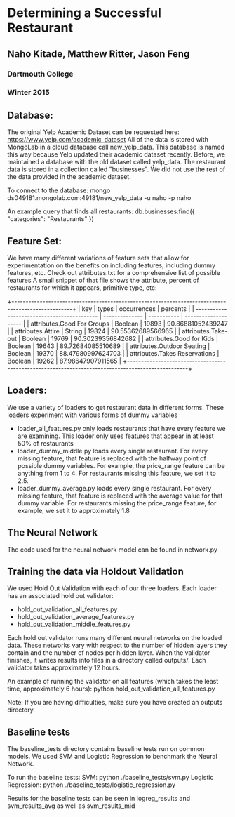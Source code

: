 # Determining a Successful Restaurant
## Naho Kitade, Matthew Ritter, Jason Feng
### Dartmouth College
### Winter 2015

## Database:
The original Yelp Academic Dataset can be requested here: https://www.yelp.com/academic_dataset
All of the data is stored with MongoLab in a cloud database call new_yelp_data.
This database is named this way because Yelp updated their academic dataset recently. Before, we maintained a database with the old dataset called yelp_data.
The restaurant data is stored in a collection called "businesses". We did not use the rest of the data provided in the academic dataset.

To connect to the database:
mongo ds049181.mongolab.com:49181/new_yelp_data -u naho -p naho

An example query that finds all restaurants:
db.businesses.find({ "categories": "Restaurants" })

## Feature Set:
We have many different variations of feature sets that allow for experimentation on the benefits on including features, including dummy features, etc.
Check out attributes.txt for a comprehensive list of possible features
A small snippet of that file shows the attribute, percent of restaurants for which it appears, primitive type, etc:

+---------------------------------------------------------------------------------------------------+
| key                                         | types          | occurrences | percents             |
| ------------------------------------------- | -------------- | ----------- | -------------------- |
| attributes.Good For Groups                  | Boolean        | 19893       | 90.86881052439247    |
| attributes.Attire                           | String         | 19824       | 90.55362689566965    |
| attributes.Take-out                         | Boolean        | 19769       | 90.30239356842682    |
| attributes.Good for Kids                    | Boolean        | 19643       | 89.72684085510689    |
| attributes.Outdoor Seating                  | Boolean        | 19370       | 88.47980997624703    |
| attributes.Takes Reservations               | Boolean        | 19262       | 87.98647907911565    |
+---------------------------------------------------------------------------------------------------+

## Loaders:
We use a variety of loaders to get restaurant data in different forms. These loaders experiment with various forms of dummy variables
- loader_all_features.py only loads restaurants that have every feature we are examining. This loader only uses features that appear in at least 50% of restaurants
- loader_dummy_middle.py loads every single restaurant. For every missing feature, that feature is replaced with the halfway point of possible dummy variables. For example, the price_range feature can be anything from 1 to 4. For restaurants missing this feature, we set it to 2.5.
- loader_dummy_average.py loads every single restaurant. For every missing feature, that feature is replaced with the average value for that dummy variable. For restaurants missing the price_range feature, for example, we set it to approximately 1.8

## The Neural Network
The code used for the neural network model can be found in network.py

## Training the data via Holdout Validation
We used Hold Out Validation with each of our three loaders. Each loader has an associated hold out validator:
- hold_out_validation_all_features.py
- hold_out_validation_average_features.py
- hold_out_validation_middle_features.py

Each hold out validator runs many different neural networks on the loaded data. These networks vary with respect to the number of hidden layers they contain and the number of nodes per hidden layer. When the validator finishes, it writes results into files in a directory called outputs/. Each validator takes approximately 12 hours.

An example of running the validator on all features (which takes the least time, approximately 6 hours):
python hold_out_validation_all_features.py

Note: If you are having difficulties, make sure you have created an outputs directory.

## Baseline tests
The baseline_tests directory contains baseline tests run on common models. We used SVM and Logistic Regression to benchmark the Neural Network.

To run the baseline tests:
SVM: python ./baseline_tests/svm.py
Logistic Regression: python ./baseline_tests/logistic_regression.py

Results for the baseline tests can be seen in logreg_results and svm_results_avg as well as svm_results_mid
